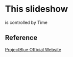 # This slideshow
is controlled by Time
## Reference
[ProjectBlue Official Website](https://pjblue.jp/)
